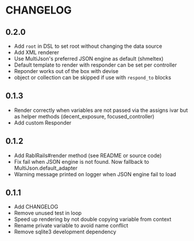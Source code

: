 # CHANGELOG

## 0.2.0
  * Add `root` in DSL to set root without changing the data source
  * Add XML renderer
  * Use MultiJson's preferred JSON engine as default (shmeltex)
  * Default template to render with responder can be set per controller
  * Reponder works out of the box with devise
  * object or collection can be skipped if use with `respond_to` blocks

## 0.1.3
  * Render correctly when variables are not passed via the assigns ivar but as helper methods
    (decent_exposure, focused_controller)
  * Add custom Responder

## 0.1.2
  * Add RablRails#render method (see README or source code)
  * Fix fail when JSON engine is not found. Now fallback to MultiJson.default_adapter
  * Warning message printed on logger when JSON engine fail to load

## 0.1.1

  * Add CHANGELOG
  * Remove unused test in loop
  * Speed up rendering by not double copying variable from context
  * Rename private variable to avoid name conflict
  * Remove sqlite3 development dependency
